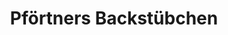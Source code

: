 ---
title: "Pförtners Backstübchen"
url: /bad-liebenwerda/pfoertners-backstuebchen/
shop: Bäckerei
---